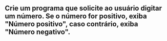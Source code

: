 ## Crie um programa que solicite ao usuário digitar um número. Se o número for positivo, exiba "Número positivo", caso contrário, exiba "Número negativo".
